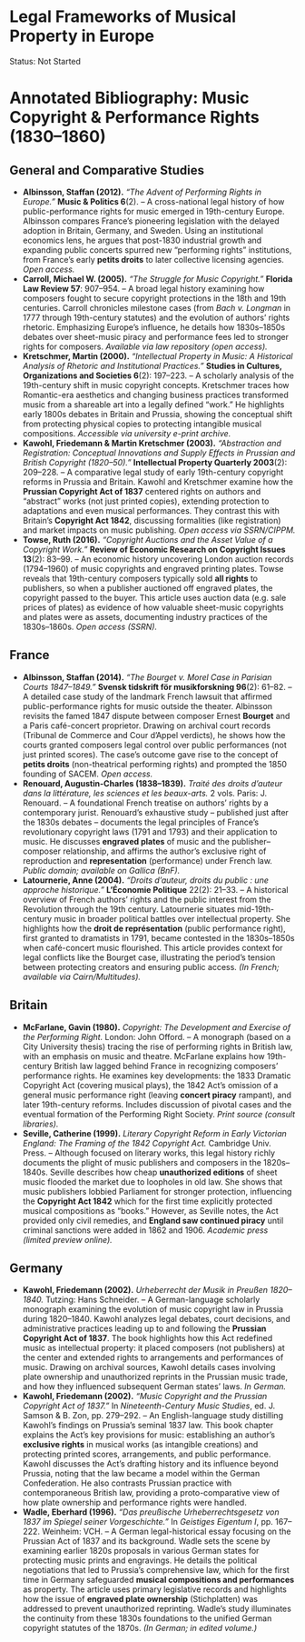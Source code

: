 # Legal Frameworks of Musical Property in Europe

Status: Not Started

# Annotated Bibliography: Music Copyright & Performance Rights (1830–1860)

## General and Comparative Studies

- **Albinsson, Staffan (2012).** *“The Advent of Performing Rights in Europe.”* **Music & Politics 6**(2). – A cross-national legal history of how public-performance rights for music emerged in 19th-century Europe. Albinsson compares France’s pioneering legislation with the delayed adoption in Britain, Germany, and Sweden. Using an institutional economics lens, he argues that post-1830 industrial growth and expanding public concerts spurred new “performing rights” institutions, from France’s early **petits droits** to later collective licensing agencies. *Open access.*
- **Carroll, Michael W. (2005).** *“The Struggle for Music Copyright.”* **Florida Law Review 57**: 907–954. – A broad legal history examining how composers fought to secure copyright protections in the 18th and 19th centuries. Carroll chronicles milestone cases (from *Bach v. Longman* in 1777 through 19th-century statutes) and the evolution of authors’ rights rhetoric. Emphasizing Europe’s influence, he details how 1830s–1850s debates over sheet-music piracy and performance fees led to stronger rights for composers. *Available via law repository (open access).*
- **Kretschmer, Martin (2000).** *“Intellectual Property in Music: A Historical Analysis of Rhetoric and Institutional Practices.”* **Studies in Cultures, Organizations and Societies 6**(2): 197–223. – A scholarly analysis of the 19th-century shift in music copyright concepts. Kretschmer traces how Romantic-era aesthetics and changing business practices transformed music from a shareable art into a legally defined “work.” He highlights early 1800s debates in Britain and Prussia, showing the conceptual shift from protecting physical copies to protecting intangible musical compositions. *Accessible via university e-print archive.*
- **Kawohl, Friedemann & Martin Kretschmer (2003).** *“Abstraction and Registration: Conceptual Innovations and Supply Effects in Prussian and British Copyright (1820–50).”* **Intellectual Property Quarterly 2003**(2): 209–228. – A comparative legal study of early 19th-century copyright reforms in Prussia and Britain. Kawohl and Kretschmer examine how the **Prussian Copyright Act of 1837** centered rights on authors and “abstract” works (not just printed copies), extending protection to adaptations and even musical performances. They contrast this with Britain’s **Copyright Act 1842**, discussing formalities (like registration) and market impacts on music publishing. *Open access via SSRN/CIPPM.*
- **Towse, Ruth (2016).** *“Copyright Auctions and the Asset Value of a Copyright Work.”* **Review of Economic Research on Copyright Issues 13**(2): 83–99. – An economic history uncovering London auction records (1794–1960) of music copyrights and engraved printing plates. Towse reveals that 19th-century composers typically sold **all rights** to publishers, so when a publisher auctioned off engraved plates, the copyright passed to the buyer. This article uses auction data (e.g. sale prices of plates) as evidence of how valuable sheet-music copyrights and plates were as assets, documenting industry practices of the 1830s–1860s. *Open access (SSRN).*

## France

- **Albinsson, Staffan (2014).** *“The Bourget v. Morel Case in Parisian Courts 1847–1849.”* **Svensk tidskrift för musikforskning 96**(2): 61–82. – A detailed case study of the landmark French lawsuit that affirmed public-performance rights for music outside the theater. Albinsson revisits the famed 1847 dispute between composer Ernest **Bourget** and a Paris café-concert proprietor. Drawing on archival court records (Tribunal de Commerce and Cour d’Appel verdicts), he shows how the courts granted composers legal control over public performances (not just printed scores). The case’s outcome gave rise to the concept of **petits droits** (non-theatrical performing rights) and prompted the 1850 founding of SACEM. *Open access.*
- **Renouard, Augustin-Charles (1838–1839).** *Traité des droits d’auteur dans la littérature, les sciences et les beaux-arts.* 2 vols. Paris: J. Renouard. – A foundational French treatise on authors’ rights by a contemporary jurist. Renouard’s exhaustive study – published just after the 1830s debates – documents the legal principles of France’s revolutionary copyright laws (1791 and 1793) and their application to music. He discusses **engraved plates** of music and the publisher–composer relationship, and affirms the author’s exclusive right of reproduction and **representation** (performance) under French law. *Public domain; available on Gallica (BnF).*
- **Latournerie, Anne (2004).** *“Droits d’auteur, droits du public : une approche historique.”* **L’Économie Politique** 22(2): 21–33. – A historical overview of French authors’ rights and the public interest from the Revolution through the 19th century. Latournerie situates mid-19th-century music in broader political battles over intellectual property. She highlights how the **droit de représentation** (public performance right), first granted to dramatists in 1791, became contested in the 1830s–1850s when café-concert music flourished. This article provides context for legal conflicts like the Bourget case, illustrating the period’s tension between protecting creators and ensuring public access. *(In French; available via Cairn/Multitudes).*

## Britain

- **McFarlane, Gavin (1980).** *Copyright: The Development and Exercise of the Performing Right.* London: John Offord. – A monograph (based on a City University thesis) tracing the rise of performing rights in British law, with an emphasis on music and theatre. McFarlane explains how 19th-century British law lagged behind France in recognizing composers’ performance rights. He examines key developments: the 1833 Dramatic Copyright Act (covering musical plays), the 1842 Act’s omission of a general music performance right (leaving **concert piracy** rampant), and later 19th-century reforms. Includes discussion of pivotal cases and the eventual formation of the Performing Right Society. *Print source (consult libraries).*
- **Seville, Catherine (1999).** *Literary Copyright Reform in Early Victorian England: The Framing of the 1842 Copyright Act.* Cambridge Univ. Press. – Although focused on literary works, this legal history richly documents the plight of music publishers and composers in the 1820s–1840s. Seville describes how cheap **unauthorized editions** of sheet music flooded the market due to loopholes in old law. She shows that music publishers lobbied Parliament for stronger protection, influencing the **Copyright Act 1842** which for the first time explicitly protected musical compositions as “books.” However, as Seville notes, the Act provided only civil remedies, and **England saw continued piracy** until criminal sanctions were added in 1862 and 1906. *Academic press (limited preview online).*

## Germany

- **Kawohl, Friedemann (2002).** *Urheberrecht der Musik in Preußen 1820–1840.* Tutzing: Hans Schneider. – A German-language scholarly monograph examining the evolution of music copyright law in Prussia during 1820–1840. Kawohl analyzes legal debates, court decisions, and administrative practices leading up to and following the **Prussian Copyright Act of 1837**. The book highlights how this Act redefined music as intellectual property: it placed composers (not publishers) at the center and extended rights to arrangements and performances of music. Drawing on archival sources, Kawohl details cases involving plate ownership and unauthorized reprints in the Prussian music trade, and how they influenced subsequent German states’ laws. *In German.*
- **Kawohl, Friedemann (2002).** *“Music Copyright and the Prussian Copyright Act of 1837.”* In *Nineteenth-Century Music Studies*, ed. J. Samson & B. Zon, pp. 279–292. – An English-language study distilling Kawohl’s findings on Prussia’s seminal 1837 law. This book chapter explains the Act’s key provisions for music: establishing an author’s **exclusive rights** in musical works (as intangible creations) and protecting printed scores, arrangements, and public performance. Kawohl discusses the Act’s drafting history and its influence beyond Prussia, noting that the law became a model within the German Confederation. He also contrasts Prussian practice with contemporaneous British law, providing a proto-comparative view of how plate ownership and performance rights were handled.
- **Wadle, Eberhard (1996).** *“Das preußische Urheberrechtsgesetz von 1837 im Spiegel seiner Vorgeschichte.”* In *Geistiges Eigentum I*, pp. 167–222. Weinheim: VCH. – A German legal-historical essay focusing on the Prussian Act of 1837 and its background. Wadle sets the scene by examining earlier 1820s proposals in various German states for protecting music prints and engravings. He details the political negotiations that led to Prussia’s comprehensive law, which for the first time in Germany safeguarded **musical compositions and performances** as property. The article uses primary legislative records and highlights how the issue of **engraved plate ownership** (Stichplatten) was addressed to prevent unauthorized reprinting. Wadle’s study illuminates the continuity from these 1830s foundations to the unified German copyright statutes of the 1870s. *(In German; in edited volume.)*